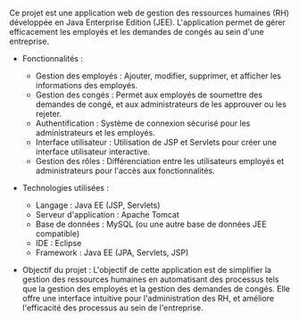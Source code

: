 Ce projet est une application web de gestion des ressources humaines (RH) développée en Java Enterprise Edition (JEE). L'application permet de gérer efficacement les employés et les demandes de congés au sein d'une entreprise.

+ Fonctionnalités :
	- Gestion des employés : Ajouter, modifier, supprimer, et afficher les informations des employés.
	- Gestion des congés : Permet aux employés de soumettre des demandes de congé, et aux administrateurs de les approuver ou les rejeter.
	- Authentification : Système de connexion sécurisé pour les administrateurs et les employés.
	- Interface utilisateur : Utilisation de JSP et Servlets pour créer une interface utilisateur interactive.
	- Gestion des rôles : Différenciation entre les utilisateurs employés et administrateurs pour l'accès aux fonctionnalités.

+ Technologies utilisées :
	- Langage : Java EE (JSP, Servlets)
	- Serveur d'application : Apache Tomcat
	- Base de données : MySQL (ou une autre base de données JEE compatible)
	- IDE : Eclipse
	- Framework : Java EE (JPA, Servlets, JSP)

+ Objectif du projet :
L'objectif de cette application est de simplifier la gestion des ressources humaines en automatisant des processus tels que la gestion des employés et la gestion des demandes de congés. Elle offre une interface intuitive pour l'administration des RH, et améliore l'efficacité des processus au sein de l'entreprise.

